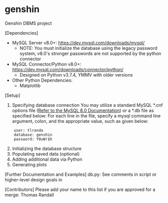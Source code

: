 # genshin
Genshin DBMS project

[Dependencies]
* MySQL Server v8.0+: https://dev.mysql.com/downloads/mysql/
	* NOTE: You must initialize the database using the legacy password system, v8.0's stronger passwords are not supported by the python connector
* MySQL Connector/Python v8.0+: https://dev.mysql.com/downloads/connector/python/
	* Designed on Python v3.7.4, YMMV with older versions
* Other Python Dependencies:
	* Matplotlib

[Setup]
1. Specifying database connection
	You may utilize a standard MySQL *.cnf options file ([Refer to the MySQL 8.0 Documentation](https://dev.mysql.com/doc/refman/8.0/en/option-files.html)) or a *.db file as specified below:
		For each line in the file, specify a mysql command line argument, colon, and the appropriate value, such as given below:

```
	user: tlranda
	database: genshin
	password: Y0uW!$h
```

2. Initializing the database structure
	<TBD>
3. Populating saved data (optional)
	<TBD>
4. Adding additional data via Python
	<TBD>
5. Generating plots
	<TBD>

[Further Documentation and Examples]
db.py: See comments in script or higher-level design goals in <TBD>

[Contributors]
Please add your name to this list if you are approved for a merge:
Thomas Randall

